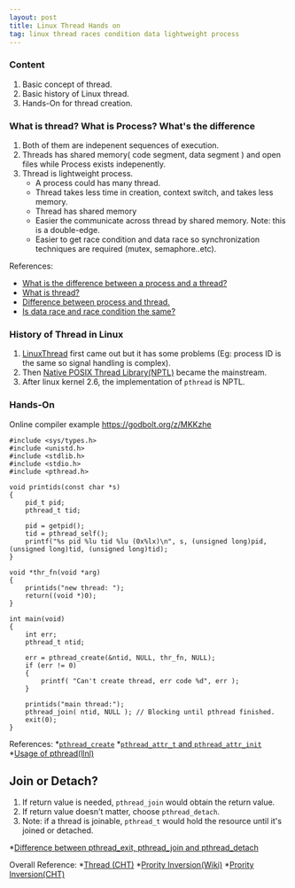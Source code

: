 ```yaml
---
layout: post
title: Linux Thread Hands on
tag: linux thread races condition data lightweight process
---
```


### Content
1. Basic concept of thread.
2. Basic history of Linux thread.
3. Hands-On for thread creation.

### What is thread? What is Process? What's the difference
1. Both of them are indepenent sequences of execution.
1. Threads has shared memory( code segment, data segment ) and open files while Process exists indepenently.
1. Thread is lightweight process. 
    - A process could has many thread.
    - Thread takes less time in creation, context switch, and takes less memory.
    - Thread has shared memory
    - Easier the communicate across thread by shared memory. Note: this is a double-edge.
    - Easier to get race condition and data race so synchronization techniques are required (mutex, semaphore..etc).

References: 
* [What is the difference between a process and a thread?](https://stackoverflow.com/questions/200469/what-is-the-difference-between-a-process-and-a-thread)
* [What is thread?](https://www.tutorialspoint.com/operating_system/os_multi_threading.htm)
* [Difference between process and thread.](https://www.guru99.com/difference-between-process-and-thread.html)
* [Is data race and race condition the same?](https://stackoverflow.com/questions/11276259/are-data-races-and-race-condition-actually-the-same-thing-in-context-of-conc)

### History of Thread in Linux
1. [LinuxThread](https://en.wikipedia.org/wiki/LinuxThreads) first came out but it has some problems (Eg: process ID is the same so signal handling is complex).
2. Then [Native POSIX Thread Library(NPTL)](https://en.wikipedia.org/wiki/Native_POSIX_Thread_Library) became the mainstream.
3. After linux kernel 2.6, the implementation of `pthread` is NPTL.

### Hands-On
Online compiler example https://godbolt.org/z/MKKzhe
```
#include <sys/types.h>
#include <unistd.h>
#include <stdlib.h>
#include <stdio.h>
#include <pthread.h>

void printids(const char *s)
{
    pid_t pid;
    pthread_t tid;
 
    pid = getpid();
    tid = pthread_self();
    printf("%s pid %lu tid %lu (0x%lx)\n", s, (unsigned long)pid, (unsigned long)tid, (unsigned long)tid);
}
 
void *thr_fn(void *arg)
{
    printids("new thread: ");
    return((void *)0);
}
 
int main(void)
{
    int err;
    pthread_t ntid;
    
    err = pthread_create(&ntid, NULL, thr_fn, NULL);
    if (err != 0)
    {
        printf( "Can't create thread, err code %d", err );
    }
 
    printids("main thread:");
    pthread_join( ntid, NULL ); // Blocking until pthread finished.
    exit(0);
}
```

References:
*[`pthread_create`](https://man7.org/linux/man-pages/man3/pthread_create.3.html)
*[`pthread_attr_t` and `pthread_attr_init`](https://man7.org/linux/man-pages/man3/pthread_attr_init.3.html)
*[Usage of pthread(llnl)](https://computing.llnl.gov/tutorials/pthreads/)

## Join or Detach?
1. If return value is needed, `pthread_join` would obtain the return value.
2. If return value doesn't matter, choose `pthread_detach`.
3. Note: if a thread is joinable, `pthread_t` would hold the resource until it's joined or detached.

*[Difference between pthread_exit, pthread_join and pthread_detach](https://stackoverflow.com/questions/22427007/difference-between-pthread-exit-pthread-join-and-pthread-detach)

Overall Reference:
*[Thread (CHT)](https://www.kshuang.xyz/doku.php/course:nctu-%E9%AB%98%E7%AD%89unix%E7%A8%8B%E5%BC%8F%E8%A8%AD%E8%A8%88:chapter11)
*[Prority Inversion(Wiki)](http://en.wikipedia.org/wiki/Priority_inversion)
*[Prority Inversion(CHT)](http://blog.linux.org.tw/~jserv/archives/001299.html)